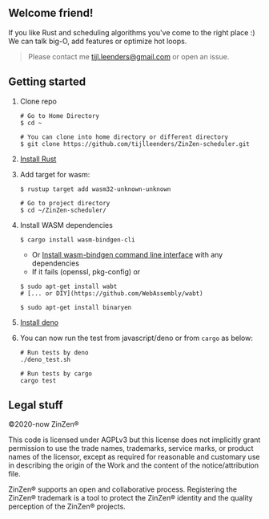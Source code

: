 ## Welcome friend!

If you like Rust and scheduling algorithms you've come to the right place :) We
can talk big-O, add features or optimize hot loops.

> Please contact me tijl.leenders@gmail.com or open an issue.

## Getting started
1. Clone repo
   ```shell
   # Go to Home Directory
   $ cd ~ 

   # You can clone into home directory or different directory
   $ git clone https://github.com/tijlleenders/ZinZen-scheduler.git
   ```  

2. [Install Rust](https://www.rust-lang.org/tools/install)

3. Add target for wasm:

   ```shell
   $ rustup target add wasm32-unknown-unknown  

   # Go to project directory
   $ cd ~/ZinZen-scheduler/
   ```

4. Install WASM dependencies 
   ```shell
   $ cargo install wasm-bindgen-cli 
   ```
   - Or [Install wasm-bindgen command line interface](https://rustwasm.github.io/wasm-bindgen/reference/cli.html) with any dependencies
   - If it fails (openssl, pkg-config) or
   ```shell
   $ sudo apt-get install wabt
   # [... or DIY](https://github.com/WebAssembly/wabt)

   $ sudo apt-get install binaryen
   ```
5. [Install deno](https://deno.land/manual/getting_started/installation)

6. You can now run the test from javascript/deno or from `cargo` as below:
   ```shell
   # Run tests by deno 
   ./deno_test.sh

   # Run tests by cargo
   cargo test
   ```

## Legal stuff

&copy;2020-now ZinZen&reg;

This code is licensed under AGPLv3 but this license does not implicitly grant
permission to use the trade names, trademarks, service marks, or product names
of the licensor, except as required for reasonable and customary use in
describing the origin of the Work and the content of the notice/attribution
file.

ZinZen&reg; supports an open and collaborative process. Registering the
ZinZen&reg; trademark is a tool to protect the ZinZen&reg; identity and the
quality perception of the ZinZen&reg; projects.
